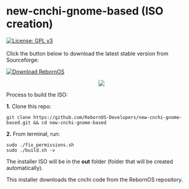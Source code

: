 # new-cnchi-gnome-based (ISO creation)

[![License: GPL v3](https://img.shields.io/badge/License-GPLv3-blue.svg)](https://www.gnu.org/licenses/gpl-3.0)
<br><br>
Click the button below to download the latest stable version from Sourceforge:

[![Download RebornOS](https://img.shields.io/sourceforge/dd/rebornos.svg)](https://sourceforge.net/projects/rebornos/files/latest/download)

<p align="center">
<img src="https://raw.githubusercontent.com/RebornOS-Developers/new-cnchi-gnome-based/main/Screenshot-20210618-1.png">
</p>

Process to build the ISO:

**1.** Clone this repo:
```
git clone https://github.com/RebornOS-Developers/new-cnchi-gnome-based.git && cd new-cnchi-gnome-based
```

**2.** From terminal, run:
```
sudo ./fix_permissions.sh
sudo ./build.sh -v
```

The installer ISO will be in the **out** folder (folder that will be created automatically).

This installer downloads the cnchi code from the RebornOS repository.
